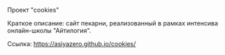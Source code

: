 Проект "cookies"

Краткое описание: сайт пекарни, реализованный в рамках интенсива онлайн-школы "Айтилогия".

Ссылка: https://asiyazero.github.io/cookies/
